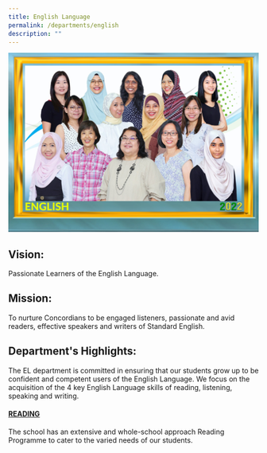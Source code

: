 ```yaml
---
title: English Language
permalink: /departments/english
description: ""
---
```

![](/images/ENGLISH%20LANGUAGE_P1.jpeg)

Vision:
-------

Passionate Learners of the English Language.

Mission:
--------

To nurture Concordians to be engaged listeners, passionate and avid readers, effective speakers and writers of Standard English.

Department's Highlights:
------------------------

The EL department is committed in ensuring that our students grow up to be confident and competent users of the English Language. We focus on the acquisition of the 4 key English Language skills of reading, listening, speaking and writing.

  

#### <u>READING</u>

The school has an extensive and whole-school approach Reading Programme to cater to the varied needs of our students.